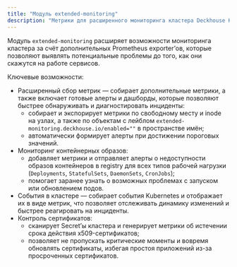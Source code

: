 ```yaml
---
title: "Модуль extended-monitoring"
description: "Метрики для расширенного мониторинга кластера Deckhouse Kubernetes Platform."
---
```


Модуль `extended-monitoring` расширяет возможности мониторинга кластера за счёт дополнительных Prometheus exporter’ов, которые позволяют выявлять потенциальные проблемы до того, как они скажутся на работе сервисов.

Ключевые возможности:

- Расширенный сбор метрик — собирает дополнительные метрики, а также включает готовые алерты и дашборды, которые позволяют быстрее обнаруживать и диагностировать инциденты:
  - собирает и экспорирует метрики по свободному месту и inode на узлах, а также по объектам с лейблом `extended-monitoring.deckhouse.io/enabled=""` в пространстве имён;
  - автоматически формирует алерты при достижении пороговых значений.
- Мониторинг контейнерных образов:
  - добавляет метрики и отправляет алерты о недоступности образов контейнеров в registry для всех типов рабочей нагрузки (`Deployments`, `StatefulSets`, `DaemonSets`, `CronJobs`);
  - помогает заранее узнать о возможных проблемах с запуском или обновлением подов.
- События в кластере — собирает события Kubernetes и отображает их в виде метрик, что позволяет отслеживать динамику изменений и быстрее реагировать на инциденты.
- Контроль сертификатов:
  - сканирует Secret’ы кластера и генерирует метрики об истечении срока действия x509-сертификатов;
  - позволяет не пропускать критические моменты и вовремя обновлять сертификаты, избегая простоя приложений из-за просроченных сертификатов.

